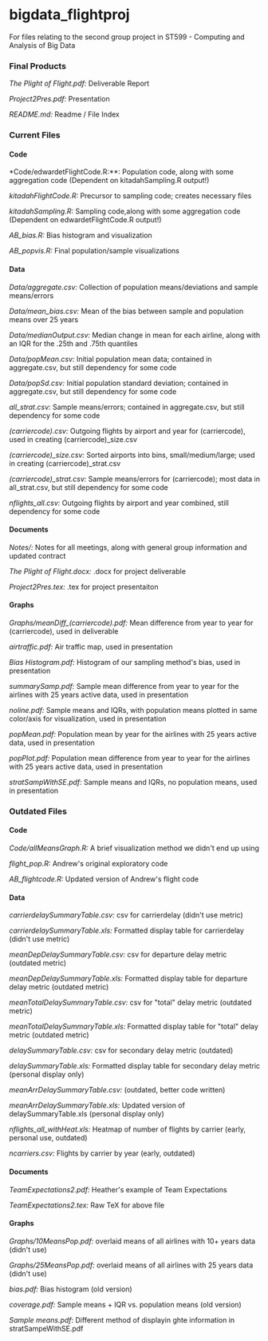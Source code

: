 bigdata_flightproj
==================

For files relating to the second group project in ST599 - Computing and Analysis of Big Data

### Final Products
*The Plight of Flight.pdf:* Deliverable Report

*Project2Pres.pdf:* Presentation

*README.md:* Readme / File Index

### Current Files
#### Code

*Code/edwardetFlightCode.R:**: Population code, along with some aggregation code (Dependent on kitadahSampling.R output!)

*kitadahFlightCode.R:* Precursor to sampling code; creates necessary files

*kitadahSampling.R:* Sampling code,along with some aggregation code (Dependent on edwardetFlightCode.R output!)

*AB_bias.R:* Bias histogram and visualization

*AB_popvis.R:* Final population/sample visualizations

#### Data

*Data/aggregate.csv:* Collection of population means/deviations and sample means/errors

*Data/mean_bias.csv:* Mean of the bias between sample and population means over 25 years

*Data/medianOutput.csv:* Median change in mean for each airline, along with an IQR for the .25th and .75th quantiles

*Data/popMean.csv:* Initial population mean data; contained in aggregate.csv, but still dependency for some code

*Data/popSd.csv:* Initial population standard deviation; contained in aggregate.csv, but still dependency for some code

*all_strat.csv:* Sample means/errors; contained in aggregate.csv, but still dependency for some code

*(carriercode).csv:* Outgoing flights by airport and year for (carriercode), used in creating (carriercode)_size.csv

*(carriercode)_size.csv:* Sorted airports into bins, small/medium/large; used in creating (carriercode)_strat.csv

*(carriercode)_strat.csv:* Sample means/errors for (carriercode); most data in all_strat.csv, but still dependency for some code

*nflights_all.csv:* Outgoing flights by airport and year combined, still dependency for some code

#### Documents
*Notes/:* Notes for all meetings, along with general group information and updated contract

*The Plight of Flight.docx:* .docx for project deliverable

*Project2Pres.tex:* .tex for project presentaiton

#### Graphs
*Graphs/meanDiff_(carriercode).pdf:* Mean difference from year to year for (carriercode), used in deliverable

*airtraffic.pdf:* Air traffic map, used in presentation

*Bias Histogram.pdf:* Histogram of our sampling method's bias, used in presentation

*summarySamp.pdf:* Sample mean difference from year to year for the airlines with 25 years active data, used in presentation

*noline.pdf:* Sample means and IQRs, with population means plotted in same color/axis for visualization, used in presentation

*popMean.pdf:* Population mean by year for the airlines with 25 years active data, used in presentation

*popPlot.pdf:* Population mean difference from year to year for the airlines with 25 years active data, used in presentation

*stratSampWithSE.pdf:* Sample means and IQRs, no population means, used in presentation

### Outdated Files
#### Code
*Code/allMeansGraph.R:* A brief visualization method we didn't end up using

*flight_pop.R:* Andrew's original exploratory code

*AB_flightcode.R:* Updated version of Andrew's flight code

#### Data
*carrierdelaySummaryTable.csv:* csv for carrierdelay (didn't use metric)

*carrierdelaySummaryTable.xls:* Formatted display table for carrierdelay (didn't use metric)

*meanDepDelaySummaryTable.csv:* csv for departure delay metric (outdated metric)

*meanDepDelaySummaryTable.xls:* Formatted display table for departure delay metric (outdated metric)

*meanTotalDelaySummaryTable.csv:* csv for "total" delay metric (outdated metric)

*meanTotalDelaySummaryTable.xls:* Formatted display table for "total" delay metric (outdated metric)

*delaySummaryTable.csv:* csv for secondary delay metric (outdated)

*delaySummaryTable.xls:* Formatted display table for secondary delay metric (personal display only)

*meanArrDelaySummaryTable.csv:* (outdated, better code written)

*meanArrDelaySummaryTable.xls:* Updated version of delaySummaryTable.xls (personal display only)

*nflights_all_withHeat.xls:* Heatmap of number of flights by carrier (early, personal use, outdated)

*ncarriers.csv:* Flights by carrier by year (early, outdated)

#### Documents
*TeamExpectations2.pdf:* Heather's example of Team Expectations

*TeamExpectations2.tex:* Raw TeX for above file
	

#### Graphs
*Graphs/10MeansPop.pdf:* overlaid means of all airlines with 10+ years data (didn't use)

*Graphs/25MeansPop.pdf:* overlaid means of all airlines with 25 years data (didn't use)

*bias.pdf:* Bias histogram (old version)

*coverage.pdf:* Sample means + IQR vs. population means (old version)

*Sample means.pdf*: Different method of displayin ghte information in stratSampeWithSE.pdf
